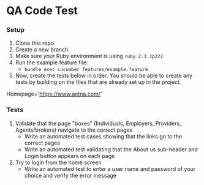 # QA Code Test

### Setup
1. Clone this repo.
2. Create a new branch.
3. Make sure your Ruby environment is using `ruby 2.3.3p222`.
4. Run the example feature file:
    - `bundle exec cucumber features/example.feature`
5. Now, create the tests below in order.  You should be able to create any tests by building on the
   files that are already set up in the project.

Homepage='https://www.aetna.com/'

### Tests
1. Validate that the page "boxes" (Individuals, Employers, Providers, Agents/brokers) navigate to the correct pages
    - Write an automated test cases showing that the links go to the correct pages
    - Write an automated test validating that the About us sub-header and Login button appears on each page
2. Try to login from the home screen
    - Write an automated test to enter a user name and password of your choice and verify the error message 
